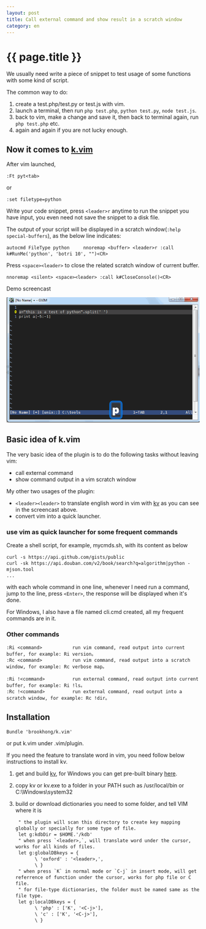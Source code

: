 ```yaml
---
layout: post
title: Call external command and show result in a scratch window
category: en
---
```


{{ page.title }}
================

We usually need write a piece of snippet to test usage of some functions with some kind of script.

The common way to do:

1. create a test.php/test.py or test.js with vim.
1. launch a terminal, then run `php test.php`, `python test.py`, `node test.js`.
1. back to vim, make a change and save it, then back to terminal again, run `php test.php` etc.
1. again and again if you are not lucky enough.


## Now it comes to [k.vim](https://github.com/brookhong/k.vim)

After vim launched,

    :Ft pyt<tab>

or

    :set filetype=python

Write your code snippet, press `<leader>r` anytime to run the snippet you have input, you even need not save the snippet to a disk file.

The output of your script will be displayed in a scratch window(`:help special-buffers`), as the below line indicates:

    autocmd FileType python     nnoremap <buffer> <leader>r :call k#RunMe('python', 'botri 10', "")<CR>

Press `<space><leader>` to close the related scratch window of current buffer.

    nnoremap <silent> <space><leader> :call k#CloseConsole()<CR>

Demo screencast

![k.vim](/assets/images/k.gif)

## Basic idea of k.vim

The very basic idea of the plugin is to do the following tasks without leaving vim:

* call external command
* show command output in a vim scratch window

My other two usages of the plugin:

* `<leader><leader>` to translate english word in vim with [kv](https://github.com/brookhong/kv) as you can see in the screencast above.
* convert vim into a quick launcher.

### use vim as quick launcher for some frequent commands

Create a shell script, for example, mycmds.sh, with its content as below

    curl -s https://api.github.com/gists/public
    curl -sk https://api.douban.com/v2/book/search?q=algorithm|python -mjson.tool
    ...

with each whole command in one line, whenever I need run a command, jump to the line, press `<Enter>`, the response will be displayed when it's done.

For Windows, I also have a file named cli.cmd created, all my frequent commands are in it.

### Other commands

    :Ri <command>           run vim command, read output into current buffer, for example: Ri version。
    :Rc <command>           run vim command, read output into a scratch window, for example: Rc verbose map。

    :Ri !<command>          run external command, read output into current buffer, for example: Ri !ls。
    :Rc !<command>          run external command, read output into a scratch window, for example: Rc !dir。

## Installation

    Bundle 'brookhong/k.vim'

or put k.vim under .vim/plugin.

If you need the feature to translate word in vim, you need follow below instructions to install kv.

1. get and build [kv](https://github.com/brookhong/kv), for Windows you can get pre-built binary [here](/assets/downloads/kv.zip).
1. copy kv or kv.exe to a folder in your PATH such as /usr/local/bin or C:\Windows\system32
1. build or download dictionaries you need to some folder, and tell VIM where it is

        " the plugin will scan this directory to create key mapping globally or specially for some type of file.
        let g:kdbDir = $HOME.'/kdb'
        " when press `<leader>,`, will translate word under the cursor, works for all kinds of files.
        let g:globalDBkeys = {
              \ 'oxford' : '<leader>,',
              \ }
        " when press `K` in normal mode or `C-j` in insert mode, will get referrence of function under the cursor, works for php file or C file.
        " for file-type dictionaries, the folder must be named same as the file type.
        let g:localDBkeys = {
              \ 'php' : ['K', '<C-j>'],
              \ 'c' : ['K', '<C-j>'],
              \ }
